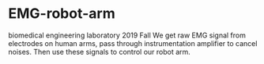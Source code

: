 # EMG-robot-arm
biomedical engineering laboratory 2019 Fall
We get raw EMG signal from electrodes on human arms, pass through instrumentation amplifier to cancel noises.
Then use these signals to control our robot arm.
